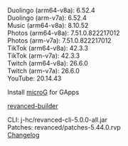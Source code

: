 Duolingo (arm64-v8a): 6.52.4  
Duolingo (arm-v7a): 6.52.4  
Music (arm64-v8a): 8.10.52  
Photos (arm64-v8a): 7.51.0.822217012  
Photos (arm-v7a): 7.51.0.822217012  
TikTok (arm64-v8a): 42.3.3  
TikTok (arm-v7a): 42.3.3  
Twitch (arm64-v8a): 26.6.0  
Twitch (arm-v7a): 26.6.0  
YouTube: 20.14.43  

Install [microG](https://github.com/WSTxda/MicroG-RE/releases) for GApps  

[revanced-builder](https://github.com/geologically/revanced-builder)
  
CLI: j-hc/revanced-cli-5.0.0-all.jar  
Patches: revanced/patches-5.44.0.rvp  
[Changelog](https://github.com/revanced/revanced-patches/releases/tag/v5.44.0)  
